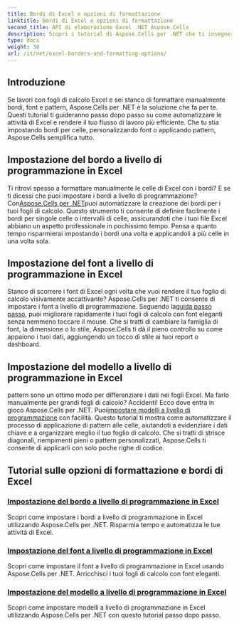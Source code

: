 ```yaml
---
title: Bordi di Excel e opzioni di formattazione
linktitle: Bordi di Excel e opzioni di formattazione
second_title: API di elaborazione Excel .NET Aspose.Cells
description: Scopri i tutorial di Aspose.Cells per .NET che ti insegneranno come impostare a livello di programmazione bordi, caratteri e motivi di Excel, risparmiando tempo e migliorando i tuoi fogli di calcolo.
type: docs
weight: 30
url: /it/net/excel-borders-and-formatting-options/
---
```

## Introduzione

Se lavori con fogli di calcolo Excel e sei stanco di formattare manualmente bordi, font e pattern, Aspose.Cells per .NET è la soluzione che fa per te. Questi tutorial ti guideranno passo dopo passo su come automatizzare le attività di Excel e rendere il tuo flusso di lavoro più efficiente. Che tu stia impostando bordi per celle, personalizzando font o applicando pattern, Aspose.Cells semplifica tutto.

## Impostazione del bordo a livello di programmazione in Excel

 Ti ritrovi spesso a formattare manualmente le celle di Excel con i bordi? E se ti dicessi che puoi impostare i bordi a livello di programmazione? Con[Aspose.Cells per .NET](./setting-border/)puoi automatizzare la creazione dei bordi per i tuoi fogli di calcolo. Questo strumento ti consente di definire facilmente i bordi per singole celle o intervalli di celle, assicurandoti che i tuoi file Excel abbiano un aspetto professionale in pochissimo tempo. Pensa a quanto tempo risparmierai impostando i bordi una volta e applicandoli a più celle in una volta sola.

## Impostazione del font a livello di programmazione in Excel

 Stanco di scorrere i font di Excel ogni volta che vuoi rendere il tuo foglio di calcolo visivamente accattivante? Aspose.Cells per .NET ti consente di impostare i font a livello di programmazione. Seguendo la[guida passo passo](./setting-font/), puoi migliorare rapidamente i tuoi fogli di calcolo con font eleganti senza nemmeno toccare il mouse. Che si tratti di cambiare la famiglia di font, la dimensione o lo stile, Aspose.Cells ti dà il pieno controllo su come appaiono i tuoi dati, aggiungendo un tocco di stile ai tuoi report o dashboard.

## Impostazione del modello a livello di programmazione in Excel

 pattern sono un ottimo modo per differenziare i dati nei fogli Excel. Ma farlo manualmente per grandi fogli di calcolo? Accidenti! Ecco dove entra in gioco Aspose.Cells per .NET. Puoi[impostare modelli a livello di programmazione](./setting-pattern/) con facilità. Questo tutorial ti mostra come automatizzare il processo di applicazione di pattern alle celle, aiutandoti a evidenziare i dati chiave e a organizzare meglio il tuo foglio di calcolo. Che si tratti di strisce diagonali, riempimenti pieni o pattern personalizzati, Aspose.Cells ti consente di applicarli con solo poche righe di codice.

## Tutorial sulle opzioni di formattazione e bordi di Excel
### [Impostazione del bordo a livello di programmazione in Excel](./setting-border/)
Scopri come impostare i bordi a livello di programmazione in Excel utilizzando Aspose.Cells per .NET. Risparmia tempo e automatizza le tue attività di Excel.
### [Impostazione del font a livello di programmazione in Excel](./setting-font/)
Scopri come impostare il font a livello di programmazione in Excel usando Aspose.Cells per .NET. Arricchisci i tuoi fogli di calcolo con font eleganti.
### [Impostazione del modello a livello di programmazione in Excel](./setting-pattern/)
Scopri come impostare modelli a livello di programmazione in Excel utilizzando Aspose.Cells per .NET con questo tutorial passo dopo passo.